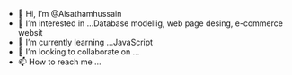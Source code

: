 - 👋 Hi, I’m @Alsathamhussain
- 👀 I’m interested in ...Database modellig, web page desing, e-commerce websit
- 🌱 I’m currently learning ...JavaScript
- 💞️ I’m looking to collaborate on ...
- 📫 How to reach me ...

<!---
Alsathamhussain is a ✨ special ✨ repository because its `README.md` (this file) appears on your GitHub profile.
You can click the Preview link to take a look at your changes.
--->
